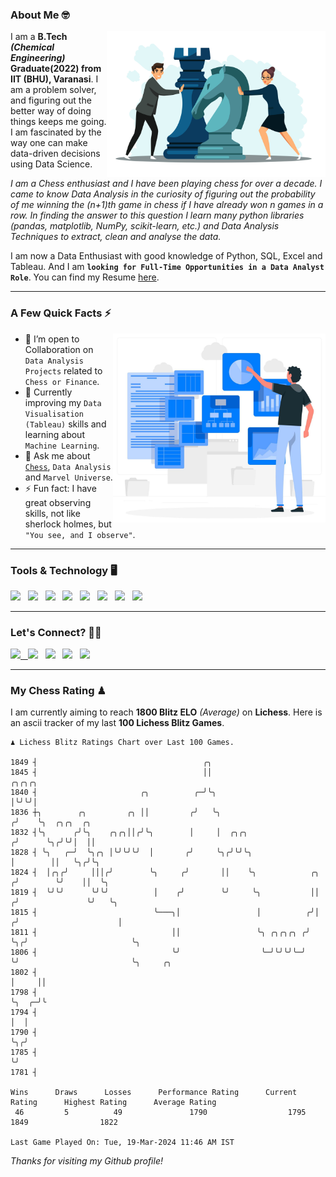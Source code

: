 ### About Me 🤓
<img align="right" alt="Coding" width="350" src="https://github.com/Laxman-Lakhan/Laxman-Lakhan/blob/master/Assets/Chess_Vector.jpg">   

I am a **B.Tech** _**(Chemical Engineering)**_ **Graduate(2022) from IIT (BHU), Varanasi**. I am a problem solver, and figuring out the better way of doing things keeps me going. I am fascinated by the way one can make data-driven decisions using Data Science. 

_I am a Chess enthusiast and I have been playing chess for over a decade. I came to know Data Analysis in the curiosity of figuring out the probability of me winning the (n+1)th game in chess if I have already won n games in a row. In finding the answer to this question I learn many python libraries (pandas, matplotlib, NumPy, scikit-learn, etc.) and Data Analysis Techniques to extract, clean and analyse the data._

I am now a Data Enthusiast with good knowledge of Python, SQL, Excel and Tableau. And I am **`looking for Full-Time Opportunities in a Data Analyst Role`**. You can find my Resume
 [here](https://drive.google.com/file/d/1UIOoogRLj5eGQFQBkuvMmTISZVdl2Ok7/view?usp=sharing).


---

### A Few Quick Facts ⚡️
<img align="right" alt="Coding" width="340" src="https://github.com/Laxman-Lakhan/Laxman-Lakhan/blob/master/Assets/Data_Vector.jpg">   

- 🤝 I’m open to Collaboration on `Data Analysis Projects` related to `Chess or Finance`.
- 📖 Currently improving my `Data Visualisation (Tableau)` skills and learning about `Machine Learning`.
- 💬 Ask me about [`Chess`](https://lichess.org/@/YourKingIsInDanger), `Data Analysis` and `Marvel Universe`.
- ⚡️ Fun fact: I have great observing skills, not like sherlock holmes, but `"You see, and I observe"`.

---
### Tools & Technology 🖥

<img src="https://img.shields.io/badge/Python-white?logo=Python&logoColor=ColorName&style=ShieldStyle" /> &nbsp;
<img src="https://img.shields.io/badge/MySQL-white?logo=MySQL&logoColor=ColorName&style=ShieldStyle" /> &nbsp;
<img src="https://img.shields.io/badge/Tableau-white?logo=Tableau&logoColor=ColorName&style=ShieldStyle" /> &nbsp;
<img src="https://img.shields.io/badge/Excel-white?logo=Microsoft+Excel&logoColor=196F3D&style=ShieldStyle" /> &nbsp;
<img src="https://img.shields.io/badge/Jupyter-white?logo=Jupyter&logoColor=ColorName&style=ShieldStyle" /> &nbsp;
<img src="https://img.shields.io/badge/pandas-white?logo=Pandas&logoColor=000080&style=ShieldStyle" /> &nbsp;
<img src="https://img.shields.io/badge/numpy-white?logo=Numpy&logoColor=85C1E9&style=ShieldStyle" /> &nbsp;
<img src="https://img.shields.io/badge/scikit learn-white?logo=Scikit+Learn&logoColor=ColorName&style=ShieldStyle" /> &nbsp;



---

### Let's Connect? 🫳🏻

<a href="mailto:laxmansingh.lakhan@gmail.com"> <img src="https://img.icons8.com/fluent/48/000000/gmail.png" width="3.5%"/> &nbsp;
[<img src="https://img.icons8.com/color/48/000000/linkedin.png" width="3.5%"/>](https://www.linkedin.com/in/laxman-lakhan/)  &nbsp;
[<img src="https://img.icons8.com/fluent/48/000000/facebook-new.png" width="3.5%"/>](https://www.facebook.com/s.laxmanlakhan/)  &nbsp;
[<img src="https://img.icons8.com/fluent/48/000000/instagram-new.png" width="3.5%"/>](https://www.instagram.com/laxman.lakhan/)  &nbsp;
[<img src="https://img.icons8.com/color/48/000000/twitter.png" width="3.5%"/>](https://twitter.com/laxman__lakhan)  &nbsp;

 ---
  
### My Chess Rating ♟
  
I am currently aiming to reach **1800 Blitz ELO** *(Average)* on **Lichess**. Here is an ascii tracker of my last **100 Lichess Blitz Games**.

  ```
  ♟︎ 𝙻𝚒𝚌𝚑𝚎𝚜𝚜 𝙱𝚕𝚒𝚝𝚣 𝚁𝚊𝚝𝚒𝚗𝚐𝚜 𝙲𝚑𝚊𝚛𝚝 𝚘𝚟𝚎𝚛 𝙻𝚊𝚜𝚝 𝟷00 𝙶𝚊𝚖𝚎𝚜.
  
1849 ┤                                     ╭╮
1845 ┤                                     ││                               ╭╮╭╮╭╮
1840 ┤                       ╭╮          ╭─╯╰╮                              │╰╯╰╯│
1836 ┼╮        ╭╮         ╭╮ ││         ╭╯   ╰╮                            ╭╯    ╰╮  ╭╮╭╮  ╭╮
1832 ┤╰╮      ╭╯╰╮    ╭╮╭╮││╭╯╰╮        │     │  ╭╮╭╮                     ╭╯      ╰╮╭╯╰╯│  ││
1828 ┤ ╰╮   ╭─╯  ╰╮╭╮ │╰╯╰╯╰╯  │       ╭╯     ╰╮╭╯╰╯╰╮                    │        ││   ╰╮╭╯╰╮
1824 ┤  │╭╮╭╯     │││╭╯        ╰╮     ╭╯       ││    ╰╮            ╭╮    ╭╯        ╰╯    ││  ╰╮
1819 ┤  ╰╯╰╯      ╰╯╰╯          │    ╭╯        ╰╯     ╰╮           ││   ╭╯               ╰╯   ╰╮
1815 ┤                          ╰───╮│                 │          ╭╯│  ╭╯                      │
1811 ┤                              ││                 ╰╮ ╭╮╭╮╭╮ ╭╯ ╰╮╭╯                       ╰╮
1806 ┤                              ╰╯                  ╰─╯╰╯╰╯╰─╯   ╰╯                         ╰╮     ╭╮
1802 ┤                                                                                           │     ││
1798 ┤                                                                                           ╰╮  ╭─╯╰
1794 ┤                                                                                            │  │
1790 ┤                                                                                            ╰╮╭╯
1785 ┤                                                                                             ╰╯
1781 ┤ 

Wins      Draws      Losses      Performance Rating      Current Rating      Highest Rating      Average Rating
   46         5          49               1790                  1795                1849                1822     

Last Game Played On: Tue, 19-Mar-2024 11:46 AM IST
  ```
  
  
*Thanks for visiting my Github profile!*
